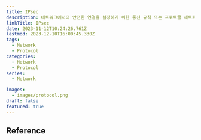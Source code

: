 ```yaml
---
title: IPsec
description: 네트워크에서의 안전한 연결을 설정하기 위한 통신 규칙 또는 프로토콜 세트로 암호화와 인증을 추가하여 프로토콜을 더욱 안전하게 만든다.
linkTitle: IPsec
date: 2023-11-12T10:24:26.761Z
lastmod: 2023-12-10T16:00:45.330Z
tags:
  - Network
  - Protocol
categories:
  - Network
  - Protocol
series:
  - Network

images:
  - images/protocol.png
draft: false
featured: true
---
```


## Reference
